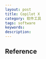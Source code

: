 ```yaml
---
layout: post
title: Copilot X
category: 软件工具
tags: software
keywords: 
description: 
---
```


## Reference


